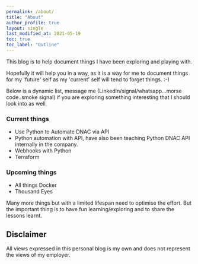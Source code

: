 ```yaml
---
permalink: /about/
title: "About"
author_profile: true
layout: single
last_modified_at: 2021-05-19
toc: true
toc_label: "Outline"
---
```


This blog is to help document things I have been exploring and playing with. 

Hopefully it will help you in a way, as it is a way for me to document things for my 'future' self as my 'current' self will tend to forget things. :-)

Below is a dynamic list, message me (LinkedIn/signal/whatsapp...morse code..smoke signal) if you are exploring something interesting that I should look into as well.

### Current things
- Use Python to Automate DNAC via API
- Python automation with API, have also been teaching Python DNAC API internally in the company.
- Webhooks with Python 
- Terraform

### Upcoming things
- All things Docker
- Thousand Eyes

Many more things but with a limited lifespan need to optimise the effort. 
But the important thing is to have fun learning/exploring and to share the lessons learnt.


## Disclaimer
All views expressed in this personal blog is my own and does not represent the views of my employer.
